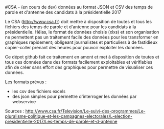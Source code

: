#CSA - (en cours de dev) données au format JSON et CSV des temps de parole et d'antenne des candidats à la présidentielle 2017

Le CSA (http://www.csa.fr) doit mettre à disposition de toutes et tous les fichiers des temps de parole et d'antenne pour les candidats à la présidentielle. Hélas, le format de données choisis (xlxs) et son organisation ne permettent pas un traitement facile des données pour les transformer en graphiques rapidement; obligeant journalistes et particuliers à de fastidieux copier-coller prenant des heures pour pouvoir exploiter les données.

Ce dépot github fait ce traitement en amont et met à disposition de toutes et tous ces données dans des formats facilement exploitables et vérifiables afin de créer sans effort des graphiques pour permettre de visualiser ces données.

Les formats prévus :
- les csv des fichiers excels
- des json simples pour permettre d'interroger les données par webservice

Sources :
http://www.csa.fr/Television/Le-suivi-des-programmes/Le-pluralisme-politique-et-les-campagnes-electorales/L-election-presidentielle-2017/Les-temps-de-parole-et-d-antenne

